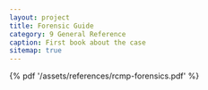 ```yaml
---
layout: project
title: Forensic Guide
category: 9 General Reference
caption: First book about the case
sitemap: true
---
```

{% pdf '/assets/references/rcmp-forensics.pdf' %}
